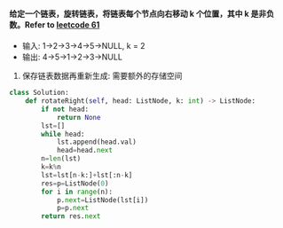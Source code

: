 #### 给定一个链表，旋转链表，将链表每个节点向右移动 k 个位置，其中 k 是非负数。Refer to [leetcode 61](https://leetcode-cn.com/problems/rotate-list/)
* 输入: 1->2->3->4->5->NULL, k = 2
* 输出: 4->5->1->2->3->NULL
1. 保存链表数据再重新生成: 需要额外的存储空间
```python
class Solution:
    def rotateRight(self, head: ListNode, k: int) -> ListNode:
        if not head:
            return None
        lst=[]
        while head:
            lst.append(head.val)
            head=head.next
        n=len(lst)
        k=k%n
        lst=lst[n-k:]+lst[:n-k]
        res=p=ListNode(0)
        for i in range(n):
            p.next=ListNode(lst[i])
            p=p.next
        return res.next
```
